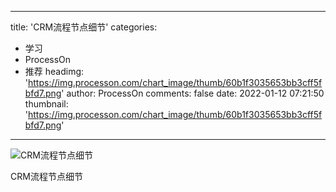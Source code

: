
---
title: 'CRM流程节点细节'
categories: 
 - 学习
 - ProcessOn
 - 推荐
headimg: 'https://img.processon.com/chart_image/thumb/60b1f3035653bb3cff5fbfd7.png'
author: ProcessOn
comments: false
date: 2022-01-12 07:21:50
thumbnail: 'https://img.processon.com/chart_image/thumb/60b1f3035653bb3cff5fbfd7.png'
---

<div>   
<img class="thumb" alt="CRM流程节点细节" src="https://img.processon.com/chart_image/thumb/60b1f3035653bb3cff5fbfd7.png" referrerpolicy="no-referrer">
<p>CRM流程节点细节</p>  
</div>
            